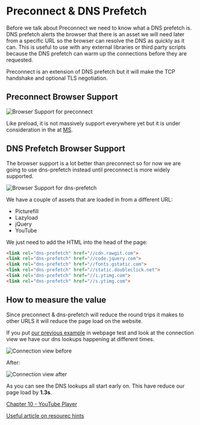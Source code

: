 # Preconnect & DNS Prefetch

Before we talk about Preconnect we need to know what a DNS prefetch is. DNS prefetch alerts the browser that there is an asset we will need later from a specific URL so the browser can resolve the DNS as quickly as it can. This is useful to use with any external libraries or third party scripts because the DNS prefetch can warm up the connections before they are requested.

Preconnect is an extension of DNS prefetch but it will make the TCP handshake and optional TLS negotiation.

## Preconnect Browser Support
![Browser Support for preconnect](https://raw.githubusercontent.com/code-mattclaffey/performance-kit/master/09-preconnect-dns-prefetch/screenshots/preconnect.png)

Like preload, it is not massively support everywhere yet but it is under consideration in the at [MS](https://developer.microsoft.com/en-us/microsoft-edge/platform/status/preconnectresourcehints/).

## DNS Prefetch Browser Support

The browser support is a lot better than preconnect so for now we are going to use dns-prefetch instead until preconnect is more widely supported.

![Browser Support for dns-prefetch](https://raw.githubusercontent.com/code-mattclaffey/performance-kit/master/09-preconnect-dns-prefetch/screenshots/dns-prefetch.png)

We have a couple of assets that are loaded in from a different URL:

- Picturefill
- Lazyload
- jQuery
- YouTube

We just need to add the HTML into the head of the page:

```html
<link rel="dns-prefetch" href="//cdn.rawgit.com">
<link rel="dns-prefetch" href="//code.jquery.com">
<link rel="dns-prefetch" href="//fonts.gstatic.com">
<link rel="dns-prefetch" href="//static.doubleclick.net">
<link rel="dns-prefetch" href="//i.ytimg.com">
<link rel="dns-prefetch" href="//s.ytimg.com">
```

## How to measure the value
Since preconnect & dns-prefetch will reduce the round trips it makes to other URLS it will reduce the page load on the website.

If you put [our previous example](http://performance-kit.surge.sh/09/after.html) in webpage test and look at the connection view we have our dns lookups happening at different times.

![Connection view before](https://raw.githubusercontent.com/code-mattclaffey/performance-kit/master/09-preconnect-dns-prefetch/screenshots/connection-view-before.png)

After:

![Connection view after](https://raw.githubusercontent.com/code-mattclaffey/performance-kit/master/09-preconnect-dns-prefetch/screenshots/connection-view-after.png)

As you can see the DNS lookups all start early on. This have reduce our page load by **1.3s**.

[Chapter 10 - YouTube Player](https://github.com/code-mattclaffey/performance-kit/tree/master/09-youtube-player/readme.md)


[Useful article on resourec hints](https://www.keycdn.com/blog/resource-hints/)
